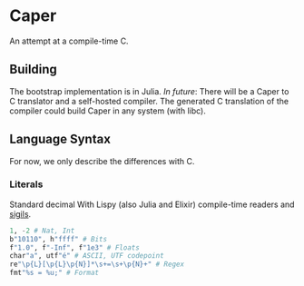 # Caper
An attempt at a compile-time C.

## Building

The bootstrap implementation is in Julia.
_In future_:
There will be a Caper to C translator and a self-hosted compiler.
The generated C translation of the compiler could build Caper in any system (with libc).

## Language Syntax

For now, we only describe the differences with C.

### Literals

Standard decimal With Lispy (also Julia and Elixir) compile-time
readers and [sigils](https://en.wikipedia.org/wiki/Sigil_(computer_programming)#Literal_affixes).

```elixir
1, -2 # Nat, Int
b"10110", h"ffff" # Bits
f"1.0", f"-Inf", f"1e3" # Floats
char"a", utf"é" # ASCII, UTF codepoint
re"\p{L}[\p{L}\p{N}]*\s+=\s+\p{N}+" # Regex
fmt"%s = %u;" # Format
```

